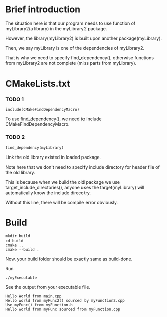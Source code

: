 # Brief introduction
The situation here is that our program needs to use function of myLibrary2(a library) in the myLibrary2 package.

However, the library(myLibrary2) is built upon another package(myLibrary).

Then, we say myLibrary is one of the dependencies of myLibrary2.

That is why we need to specify find_dependency(), otherwise functions from myLibrary2 are not complete (miss parts from myLibrary).

# CMakeLists.txt

### TODO 1
```
include(CMakeFindDependencyMacro)
```
To use find_dependency(), we need to include CMakeFindDependencyMacro.

### TODO 2
```
find_dependency(myLibrary)
```
Link the old library existed in loaded package.

Note here that we don't need to specify include directory for header file of the old library.

This is because when we build the old package we use target_include_directories(), anyone uses the target(myLibrary) will automatically know the include direcotry.

Without this line, there will be compile error obviously.
# Build
```
mkdir build
cd build
cmake ..
cmake --build .
```
Now, your build folder should be exactly same as build-done.

Run
```
./myExecutable
```
See the output from your executable file.
```
Hello World from main.cpp
Hello world from myFunc2() sourced by myFunction2.cpp
Use myFunc() from myFunction.h
Hello world from myFunc sourced from myFunction.cpp
```
